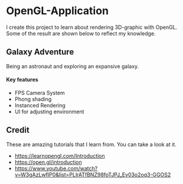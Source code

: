 # OpenGL-Application
I create this project to learn about rendering 3D-graphic with OpenGL. Some of the result are shown below to reflect my knowledge.

## Galaxy Adventure
Being an astronaut and exploring an expansive galaxy.
#### Key features
* FPS Camera System
* Phong shading
* Instanced Rendering
* UI for adjusting environment

## Credit
These are amazing tutorials that I learn from. You can take a look at it. 
* https://learnopengl.com/Introduction
* https://open.gl/introduction
* https://www.youtube.com/watch?v=W3gAzLwfIP0&list=PLlrATfBNZ98foTJPJ_Ev03o2oq3-GGOS2
  
